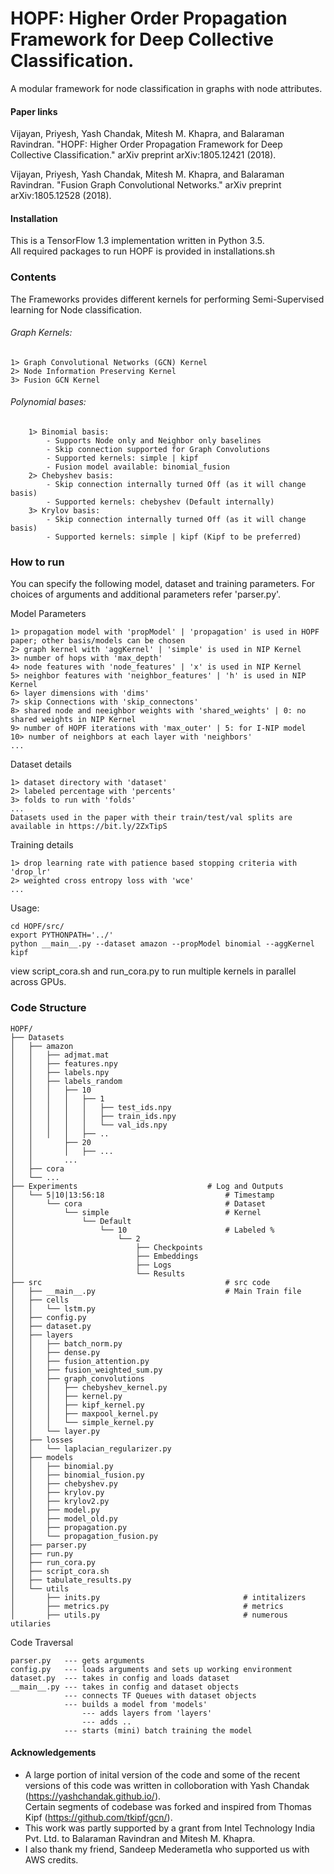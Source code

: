 # HOPF: Higher Order Propagation Framework for Deep Collective Classification.

A modular framework for node classification in graphs with node attributes. 

#### Paper links

Vijayan, Priyesh, Yash Chandak, Mitesh M. Khapra, and Balaraman Ravindran. "HOPF: Higher Order Propagation Framework for Deep Collective Classification." arXiv preprint arXiv:1805.12421 (2018). 

Vijayan, Priyesh, Yash Chandak, Mitesh M. Khapra, and Balaraman Ravindran. "Fusion Graph Convolutional Networks." arXiv preprint arXiv:1805.12528 (2018).


#### Installation
This is a TensorFlow 1.3 implementation written in Python 3.5. <br>
All required packages to run HOPF is provided in installations.sh

### Contents

The Frameworks provides different kernels for performing Semi-Supervised learning for Node classification.

###### Graph Kernels:
    1> Graph Convolutional Networks (GCN) Kernel 
    2> Node Information Preserving Kernel 
    3> Fusion GCN Kernel

###### Polynomial bases:
        1> Binomial basis:
            - Supports Node only and Neighbor only baselines
            - Skip connection supported for Graph Convolutions 
            - Supported kernels: simple | kipf 
            - Fusion model available: binomial_fusion
        2> Chebyshev basis:
            - Skip connection internally turned Off (as it will change basis)
            - Supported kernels: chebyshev (Default internally)
        3> Krylov basis:
            - Skip connection internally turned Off (as it will change basis)
            - Supported kernels: simple | kipf (Kipf to be preferred)

### How to run

You can specify the following model, dataset and training parameters. 
For choices of arguments and additional parameters refer 'parser.py'.

Model Parameters 

    1> propagation model with 'propModel' | 'propagation' is used in HOPF paper; other basis/models can be chosen  
    2> graph kernel with 'aggKernel' | 'simple' is used in NIP Kernel
    3> number of hops with 'max_depth' 
    4> node features with 'node_features' | 'x' is used in NIP Kernel
    5> neighbor features with 'neighbor_features' | 'h' is used in NIP Kernel
    6> layer dimensions with 'dims'
    7> skip Connections with 'skip_connectons' 
    8> shared node and neeighbor weights with 'shared_weights' | 0: no shared weights in NIP Kernel
    9> number of HOPF iterations with 'max_outer' | 5: for I-NIP model
    10> number of neighbors at each layer with 'neighbors'
    ...

Dataset details
    
    1> dataset directory with 'dataset' 
    2> labeled percentage with 'percents'
    3> folds to run with 'folds'
    ...
    Datasets used in the paper with their train/test/val splits are available in https://bit.ly/2ZxTipS

Training details

    1> drop learning rate with patience based stopping criteria with 'drop_lr'
    2> weighted cross entropy loss with 'wce'
    ...
    

Usage:

    cd HOPF/src/
    export PYTHONPATH='../'
    python __main__.py --dataset amazon --propModel binomial --aggKernel kipf
    
view script_cora.sh and run_cora.py to run multiple kernels in parallel across GPUs.  

### Code Structure
    HOPF/
    ├── Datasets                               
    │   ├── amazon
    │   │   ├── adjmat.mat
    │   │   ├── features.npy
    │   │   ├── labels.npy
    │   │   ├── labels_random
    │   │   │   ├── 10
    │   │   │   │   ├── 1
    │   │   │   │   │   ├── test_ids.npy
    │   │   │   │   │   ├── train_ids.npy
    │   │   │   │   │   └── val_ids.npy
    │   │   │   │   ├── ..
    │   │       ├── 20
    │   │       │   ├── ...
    │   │       ...
    │   ├── cora
    │   └── ...
    ├── Experiments                             # Log and Outputs
    │   └── 5|10|13:56:18                           # Timestamp
    │       └── cora                                # Dataset
    │           └── simple                          # Kernel
    │               └── Default                     
    │                   └── 10                      # Labeled %
    │                       └── 2
    │                           ├── Checkpoints
    │                           ├── Embeddings
    │                           ├── Logs
    │                           └── Results
    ├── src                                         # src code
    │   ├── __main__.py                             # Main Train file
    │   ├── cells               
    │   │   └── lstm.py
    │   ├── config.py
    │   ├── dataset.py
    │   ├── layers
    │   │   ├── batch_norm.py
    │   │   ├── dense.py
    │   │   ├── fusion_attention.py
    │   │   ├── fusion_weighted_sum.py
    │   │   ├── graph_convolutions
    │   │   │   ├── chebyshev_kernel.py
    │   │   │   ├── kernel.py
    │   │   │   ├── kipf_kernel.py
    │   │   │   ├── maxpool_kernel.py
    │   │   │   └── simple_kernel.py
    │   │   └── layer.py
    │   ├── losses
    │   │   └── laplacian_regularizer.py
    │   ├── models
    │   │   ├── binomial.py
    │   │   ├── binomial_fusion.py
    │   │   ├── chebyshev.py
    │   │   ├── krylov.py
    │   │   ├── krylov2.py
    │   │   ├── model.py
    │   │   ├── model_old.py
    │   │   ├── propagation.py
    │   │   └── propagation_fusion.py
    │   ├── parser.py
    │   ├── run.py
    │   ├── run_cora.py
    │   ├── script_cora.sh
    │   ├── tabulate_results.py
    │   └── utils
    │       ├── inits.py                                # intitalizers
    │       ├── metrics.py                              # metrics
    │       ├── utils.py                                # numerous utilaries 



Code Traversal


    parser.py   --- gets arguments
    config.py   --- loads arguments and sets up working environment
    dataset.py  --- takes in config and loads dataset
    __main__.py --- takes in config and dataset objects
                --- connects TF Queues with dataset objects
                --- builds a model from 'models'
                    --- adds layers from 'layers'
                    --- adds ..
                --- starts (mini) batch training the model
                
                
#### Acknowledgements

- A large portion of inital version of the code and some of the recent versions of this code was written in colloboration with Yash Chandak (https://yashchandak.github.io/). <br>
Certain segments of codebase was forked and inspired from Thomas Kipf (https://github.com/tkipf/gcn/).  <br>
- This work was partly supported by a grant from Intel Technology India Pvt. Ltd. to Balaraman Ravindran and Mitesh M. Khapra. <br>
- I also thank my friend, Sandeep Mederametla who supported us with AWS credits.

               
